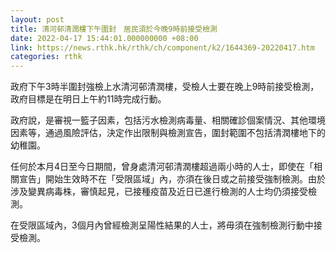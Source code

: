 ```yaml
---
layout: post
title: 清河邨清潤樓下午圍封　居民須於今晚9時前接受檢測
date: 2022-04-17 15:44:01.000000000 +08:00
link: https://news.rthk.hk/rthk/ch/component/k2/1644369-20220417.htm
categories: rthk
---
```


政府下午3時半圍封強檢上水清河邨清潤樓，受檢人士要在晚上9時前接受檢測，政府目標是在明日上午約11時完成行動。

政府說，是審視一籃子因素，包括污水檢測病毒量、相關確診個案情況、其他環境因素等，通過風險評估，決定作出限制與檢測宣告，圍封範圍不包括清潤樓地下的幼稚園。

任何於本月4日至今日期間，曾身處清河邨清潤樓超過兩小時的人士，即使在「相關宣告」開始生效時不在「受限區域」內，亦須在後日或之前接受強制檢測。由於涉及變異病毒株，審慎起見，已接種疫苗及近日已進行檢測的人士均仍須接受檢測。

在受限區域內，3個月內曾經檢測呈陽性結果的人士，將毋須在強制檢測行動中接受檢測。
